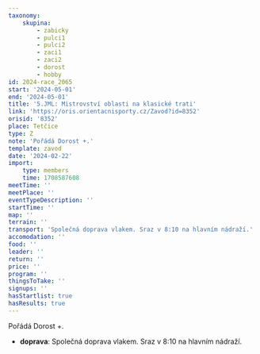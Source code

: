 ```yaml
---
taxonomy:
    skupina:
        - zabicky
        - pulci1
        - pulci2
        - zaci1
        - zaci2
        - dorost
        - hobby
id: 2024-race_2065
start: '2024-05-01'
end: '2024-05-01'
title: '5.JML: Mistrovství oblasti na klasické trati'
link: 'https://oris.orientacnisporty.cz/Zavod?id=8352'
orisid: '8352'
place: Tetčice
type: Z
note: 'Pořádá Dorost +.'
template: zavod
date: '2024-02-22'
import:
    type: members
    time: 1708587608
meetTime: ''
meetPlace: ''
eventTypeDescription: ''
startTime: ''
map: ''
terrain: ''
transport: 'Společná doprava vlakem. Sraz v 8:10 na hlavním nádraží.'
accomodation: ''
food: ''
leader: ''
return: ''
price: ''
program: ''
thingsToTake: ''
signups: ''
hasStartlist: true
hasResults: true
---
```


Pořádá Dorost +.
* **doprava**: Společná doprava vlakem. Sraz v 8:10 na hlavním nádraží.
